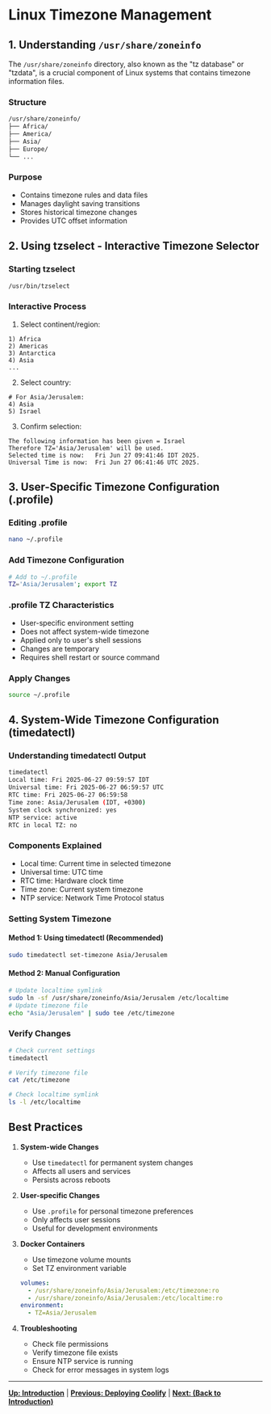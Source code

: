 # Linux Timezone Management

## 1. Understanding `/usr/share/zoneinfo`

The `/usr/share/zoneinfo` directory, also known as the "tz database" or "tzdata", is a crucial component of Linux systems that contains timezone information files.

### Structure

```bash
/usr/share/zoneinfo/
├── Africa/
├── America/
├── Asia/
├── Europe/
└── ...
```

### Purpose

- Contains timezone rules and data files
- Manages daylight saving transitions
- Stores historical timezone changes
- Provides UTC offset information

## 2. Using tzselect - Interactive Timezone Selector

### Starting tzselect

```bash
/usr/bin/tzselect
```

### Interactive Process

1. Select continent/region:

```
1) Africa
2) Americas
3) Antarctica
4) Asia
...
```

2. Select country:

```
# For Asia/Jerusalem:
4) Asia
5) Israel
```

3. Confirm selection:

```
The following information has been given = Israel
Therefore TZ='Asia/Jerusalem' will be used.
Selected time is now:   Fri Jun 27 09:41:46 IDT 2025.
Universal Time is now:  Fri Jun 27 06:41:46 UTC 2025.
```

## 3. User-Specific Timezone Configuration (.profile)

### Editing .profile

```bash
nano ~/.profile
```

### Add Timezone Configuration

```bash
# Add to ~/.profile
TZ='Asia/Jerusalem'; export TZ
```

### .profile TZ Characteristics

- User-specific environment setting
- Does not affect system-wide timezone
- Applied only to user's shell sessions
- Changes are temporary
- Requires shell restart or source command

### Apply Changes

```bash
source ~/.profile
```

## 4. System-Wide Timezone Configuration (timedatectl)

### Understanding timedatectl Output

```bash
timedatectl
Local time: Fri 2025-06-27 09:59:57 IDT
Universal time: Fri 2025-06-27 06:59:57 UTC
RTC time: Fri 2025-06-27 06:59:58
Time zone: Asia/Jerusalem (IDT, +0300)
System clock synchronized: yes
NTP service: active
RTC in local TZ: no
```

### Components Explained

- Local time: Current time in selected timezone
- Universal time: UTC time
- RTC time: Hardware clock time
- Time zone: Current system timezone
- NTP service: Network Time Protocol status

### Setting System Timezone

#### Method 1: Using timedatectl (Recommended)

```bash
sudo timedatectl set-timezone Asia/Jerusalem
```

#### Method 2: Manual Configuration

```bash
# Update localtime symlink
sudo ln -sf /usr/share/zoneinfo/Asia/Jerusalem /etc/localtime
# Update timezone file
echo "Asia/Jerusalem" | sudo tee /etc/timezone
```

### Verify Changes

```bash
# Check current settings
timedatectl

# Verify timezone file
cat /etc/timezone

# Check localtime symlink
ls -l /etc/localtime
```

## Best Practices

1. **System-wide Changes**

   - Use `timedatectl` for permanent system changes
   - Affects all users and services
   - Persists across reboots

2. **User-specific Changes**

   - Use `.profile` for personal timezone preferences
   - Only affects user sessions
   - Useful for development environments

3. **Docker Containers**

   - Use timezone volume mounts
   - Set TZ environment variable

   ```yaml
   volumes:
     - /usr/share/zoneinfo/Asia/Jerusalem:/etc/timezone:ro
     - /usr/share/zoneinfo/Asia/Jerusalem:/etc/localtime:ro
   environment:
     - TZ=Asia/Jerusalem
   ```

4. **Troubleshooting**
   - Check file permissions
   - Verify timezone file exists
   - Ensure NTP service is running
   - Check for error messages in system logs

---

**[Up: Introduction](./get-started-with-a-new-linux-vps.md)** | **[Previous: Deploying Coolify](./get-started-with-a-new-linux-vps.md)** | **[Next: (Back to Introduction)](./get-started-with-a-new-linux-vps.md)**
